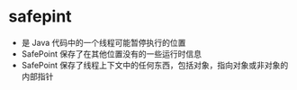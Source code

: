 # safepint

- 是 Java 代码中的一个线程可能暂停执行的位置
- SafePoint 保存了在其他位置没有的一些运行时信息
- SafePoint 保存了线程上下文中的任何东西，包括对象，指向对象或非对象的内部指针
